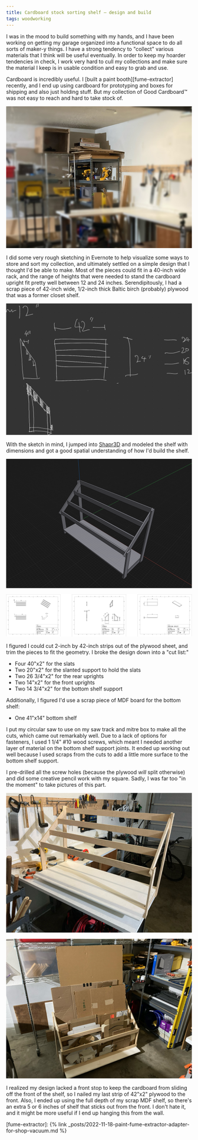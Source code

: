 ```yaml
---
title: Cardboard stock sorting shelf – design and build
tags: woodworking
---
```


I was in the mood to build something with my hands, and I have been working on getting my garage organized into a functional space to do all sorts of maker-y things. I have a strong tendency to "collect" various materials that I think will be useful eventually. In order to keep my hoarder tendencies in check, I work very hard to cull my collections and make sure the material I keep is in usable condition and easy to grab and use.

Cardboard is incredibly useful. I [built a paint booth][fume-extractor] recently, and I end up using cardboard for prototyping and boxes for shipping and also just holding stuff. But my collection of Good Cardboard™️ was not easy to reach and hard to take stock of.

![Photo of garage with horizontal cardboard pile on top of shelving unit](/assets/cardboard-stock-sorting-shelf-design-and-build-pile.jpg)

I did some very rough sketching in Evernote to help visualize some ways to store and sort my collection, and ultimately settled on a simple design that I thought I'd be able to make. Most of the pieces could fit in a 40-inch wide rack, and the range of heights that were needed to stand the cardboard upright fit pretty well between 12 and 24 inches. Serendipitously, I had a scrap piece of 42-inch wide, 1/2-inch thick Baltic birch (probably) plywood that was a former closet shelf.

![Sketch of shelf concept](/assets/cardboard-stock-sorting-shelf-design-and-build-sketch.png)

With the sketch in mind, I jumped into [Shapr3D] and modeled the shelf with dimensions and got a good spatial understanding of how I'd build the shelf.

![3D model of the shelf](/assets/cardboard-stock-sorting-shelf-design-and-build-model.png)

![Schematics of the slats, sides, and bottom shelf](/assets/cardboard-stock-sorting-shelf-design-and-build-schematics.png)

I figured I could cut 2-inch by 42-inch strips out of the plywood sheet, and trim the pieces to fit the geometry. I broke the design down into a "cut list:"

- Four 40"x2" for the slats
- Two 20"x2" for the slanted support to hold the slats
- Two 26 3/4"x2" for the rear uprights
- Two 14"x2" for the front uprights
- Two 14 3/4"x2" for the bottom shelf support

Additionally, I figured I'd use a scrap piece of MDF board for the bottom shelf:

- One 41"x14" bottom shelf

I put my circular saw to use on my saw track and mitre box to make all the cuts, which came out remarkably well. Due to a lack of options for fasteners, I used 1 1/4" #10 wood screws, which meant I needed another layer of material on the bottom shelf support joints. It ended up working out well because I used scraps from the cuts to add a little more surface to the bottom shelf support.

I pre-drilled all the screw holes (because the plywood _will_ split otherwise) and did some creative pencil work with my square. Sadly, I was far too "in the moment" to take pictures of this part.

![Photo of completed empty shelf sitting on top of my workbench](/assets/cardboard-stock-sorting-shelf-design-and-build-empty.jpg)

![Photo of completed shelf filled with cardboard on the ground](/assets/cardboard-stock-sorting-shelf-design-and-build-full.jpg)

I realized my design lacked a front stop to keep the cardboard from sliding off the front of the shelf, so I nailed my last strip of 42"x2" plywood to the front. Also, I ended up using the full depth of my scrap MDF shelf, so there's an extra 5 or 6 inches of shelf that sticks out from the front. I don't hate it, and it might be more useful if I end up hanging this from the wall.

[shapr3d]: https://www.shapr3d.com/

[fume-extractor]: {% link _posts/2022-11-18-paint-fume-extractor-adapter-for-shop-vacuum.md %}
